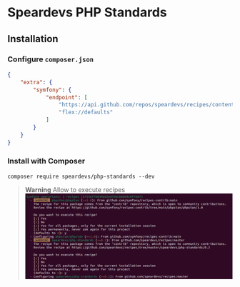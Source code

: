 # Speardevs PHP Standards

## Installation

### Configure `composer.json`

```json
{
    "extra": {
        "symfony": {
            "endpoint": [
                "https://api.github.com/repos/speardevs/recipes/contents/index.json",
                "flex://defaults"
            ]
        }
    }
}
```

### Install with Composer

```shell
composer require speardevs/php-standards --dev
```

> **Warning**
> Allow to execute recipes
![img.png](images/recipes.png)
